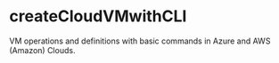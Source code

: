 # createCloudVMwithCLI
VM operations and definitions with basic commands in Azure and AWS (Amazon) Clouds.
